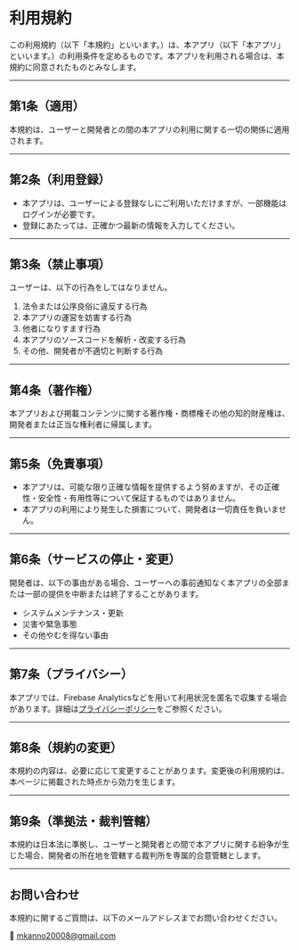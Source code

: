 # 利用規約

この利用規約（以下「本規約」といいます。）は、本アプリ（以下「本アプリ」といいます。）の利用条件を定めるものです。本アプリを利用される場合は、本規約に同意されたものとみなします。

---

## 第1条（適用）

本規約は、ユーザーと開発者との間の本アプリの利用に関する一切の関係に適用されます。

---

## 第2条（利用登録）

- 本アプリは、ユーザーによる登録なしにご利用いただけますが、一部機能はログインが必要です。
- 登録にあたっては、正確かつ最新の情報を入力してください。

---

## 第3条（禁止事項）

ユーザーは、以下の行為をしてはなりません。

1. 法令または公序良俗に違反する行為  
2. 本アプリの運営を妨害する行為  
3. 他者になりすます行為  
4. 本アプリのソースコードを解析・改変する行為  
5. その他、開発者が不適切と判断する行為

---

## 第4条（著作権）

本アプリおよび掲載コンテンツに関する著作権・商標権その他の知的財産権は、開発者または正当な権利者に帰属します。

---

## 第5条（免責事項）

- 本アプリは、可能な限り正確な情報を提供するよう努めますが、その正確性・安全性・有用性等について保証するものではありません。
- 本アプリの利用により発生した損害について、開発者は一切責任を負いません。

---

## 第6条（サービスの停止・変更）

開発者は、以下の事由がある場合、ユーザーへの事前通知なく本アプリの全部または一部の提供を中断または終了することがあります。

- システムメンテナンス・更新
- 災害や緊急事態
- その他やむを得ない事由

---

## 第7条（プライバシー）

本アプリでは、Firebase Analyticsなどを用いて利用状況を匿名で収集する場合があります。詳細は[プライバシーポリシー](./privacy.md)をご参照ください。

---

## 第8条（規約の変更）

本規約の内容は、必要に応じて変更することがあります。変更後の利用規約は、本ページに掲載された時点から効力を生じます。

---

## 第9条（準拠法・裁判管轄）

本規約は日本法に準拠し、ユーザーと開発者との間で本アプリに関する紛争が生じた場合、開発者の所在地を管轄する裁判所を専属的合意管轄とします。

---

## お問い合わせ

本規約に関するご質問は、以下のメールアドレスまでお問い合わせください。

📧 mkanno20008@gmail.com
